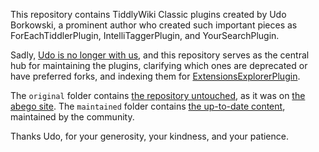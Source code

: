 This repository contains TiddlyWiki Classic plugins created by Udo Borkowski,
a prominent author who created such important pieces as
ForEachTiddlerPlugin, IntelliTaggerPlugin, and YourSearchPlugin.

Sadly, [Udo is no longer with us](https://github.com/abego/YourSearchPlugin/issues/3#issuecomment-2531933217),
and this repository serves as the central hub for maintaining the plugins,
clarifying which ones are deprecated or have preferred forks,
and indexing them for [ExtensionsExplorerPlugin](https://github.com/YakovL/TiddlyWiki_ExtensionsExplorerPlugin).

The `original` folder contains [the repository untouched](https://yakovl.github.io/TiddlyWiki_abego/original/),
as it was on [the abego site](https://tiddlywiki.abego-software.de/).
The `maintained` folder contains [the up-to-date content](https://yakovl.github.io/TiddlyWiki_abego/maintained/),
maintained by the community.

Thanks Udo, for your generosity, your kindness, and your patience.
